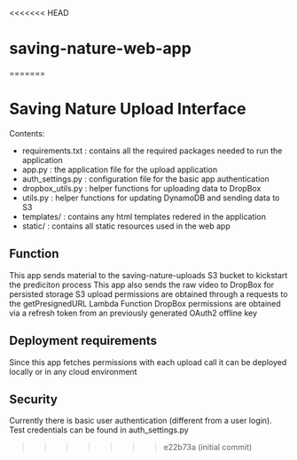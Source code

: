 <<<<<<< HEAD
# saving-nature-web-app
=======
# Saving Nature Upload Interface

Contents:
- requirements.txt : contains all the required packages needed to run the application
- app.py : the application file for the upload application
- auth_settings.py : configuration file for the basic app authentication
- dropbox_utils.py : helper functions for uploading data to DropBox
- utils.py : helper functions for updating DynamoDB and sending data to S3
- templates/ : contains any html templates redered in the application
- static/ : contains all static resources used in the web app

## Function
This app sends material to the saving-nature-uploads S3 bucket to kickstart the prediciton process
This app also sends the raw video to DropBox for persisted storage
S3 upload permissions are obtained through a requests to the getPresignedURL Lambda Function
DropBox permissions are obtained via a refresh token from an previously generated OAuth2 offline key

## Deployment requirements
Since this app fetches permissions with each upload call it can be deployed locally or in any cloud environment

## Security
Currently there is basic user authentication (different from a user login). Test credentials can be found in auth_settings.py
>>>>>>> e22b73a (initial commit)
